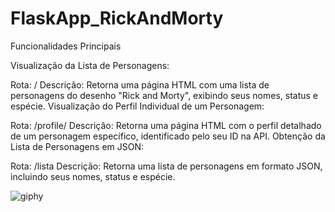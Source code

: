 # FlaskApp_RickAndMorty

Funcionalidades Principais

Visualização da Lista de Personagens:

Rota: /
Descrição: Retorna uma página HTML com uma lista de personagens do desenho "Rick and Morty", exibindo seus nomes, status e espécie.
Visualização do Perfil Individual de um Personagem:

Rota: /profile/<id>
Descrição: Retorna uma página HTML com o perfil detalhado de um personagem específico, identificado pelo seu ID na API.
Obtenção da Lista de Personagens em JSON:

Rota: /lista
Descrição: Retorna uma lista de personagens em formato JSON, incluindo seus nomes, status e espécie.

![giphy](https://github.com/luanaxcardoso/FlaskApp_RickAndMorty/assets/112970416/83e4a128-2ae7-4296-9620-ec90a2c2dc09)
